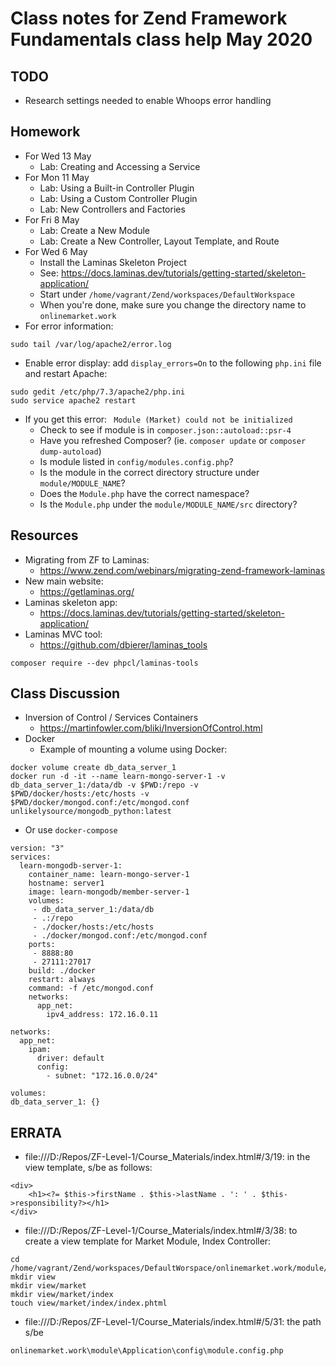 # Class notes for Zend Framework Fundamentals class help May 2020

## TODO
* Research settings needed to enable Whoops error handling

## Homework
* For Wed 13 May
  * Lab: Creating and Accessing a Service
* For Mon 11 May
  * Lab: Using a Built-in Controller Plugin
  * Lab: Using a Custom Controller Plugin
  * Lab: New Controllers and Factories
* For Fri 8 May
  * Lab: Create a New Module
  * Lab: Create a New Controller, Layout Template, and Route
* For Wed 6 May
  * Install the Laminas Skeleton Project
  * See: https://docs.laminas.dev/tutorials/getting-started/skeleton-application/
  * Start under `/home/vagrant/Zend/workspaces/DefaultWorkspace`
  * When you're done, make sure you change the directory name to `onlinemarket.work`
* For error information:
```
sudo tail /var/log/apache2/error.log
```    
* Enable error display: add `display_errors=On` to the following `php.ini` file and restart Apache:
```
sudo gedit /etc/php/7.3/apache2/php.ini
sudo service apache2 restart
```
* If you get this error: ` Module (Market) could not be initialized`
  * Check to see if module is in `composer.json::autoload::psr-4`
  * Have you refreshed Composer?  (ie. `composer update` or `composer dump-autoload`)
  * Is module listed in `config/modules.config.php`?
  * Is the module in the correct directory structure under `module/MODULE_NAME`?
  * Does the `Module.php` have the correct namespace?
  * Is the `Module.php` under the `module/MODULE_NAME/src` directory?
## Resources
* Migrating from ZF to Laminas:
  * https://www.zend.com/webinars/migrating-zend-framework-laminas
* New main website:
  * https://getlaminas.org/
* Laminas skeleton app:
  * https://docs.laminas.dev/tutorials/getting-started/skeleton-application/
* Laminas MVC tool:
  * https://github.com/dbierer/laminas_tools
```
composer require --dev phpcl/laminas-tools
```

## Class Discussion
* Inversion of Control / Services Containers
  * https://martinfowler.com/bliki/InversionOfControl.html
* Docker
  * Example of mounting a volume using Docker:
```
docker volume create db_data_server_1
docker run -d -it --name learn-mongo-server-1 -v db_data_server_1:/data/db -v $PWD:/repo -v $PWD/docker/hosts:/etc/hosts -v $PWD/docker/mongod.conf:/etc/mongod.conf unlikelysource/mongodb_python:latest
```
  * Or use `docker-compose`
```
version: "3"
services:
  learn-mongodb-server-1:
    container_name: learn-mongo-server-1
    hostname: server1
    image: learn-mongodb/member-server-1
    volumes:
     - db_data_server_1:/data/db
     - .:/repo
     - ./docker/hosts:/etc/hosts
     - ./docker/mongod.conf:/etc/mongod.conf
    ports:
     - 8888:80
     - 27111:27017
    build: ./docker
    restart: always
    command: -f /etc/mongod.conf
    networks:
      app_net:
        ipv4_address: 172.16.0.11

networks:
  app_net:
    ipam:
      driver: default
      config:
        - subnet: "172.16.0.0/24"

volumes:
db_data_server_1: {}
```

## ERRATA
* file:///D:/Repos/ZF-Level-1/Course_Materials/index.html#/3/19: in the view template, s/be as follows:
```
<div>
    <h1><?= $this->firstName . $this->lastName . ': ' . $this->responsibility?></h1>
</div>
```
* file:///D:/Repos/ZF-Level-1/Course_Materials/index.html#/3/38: to create a view template for Market Module, Index Controller:
```
cd /home/vagrant/Zend/workspaces/DefaultWorspace/onlinemarket.work/module/Market
mkdir view
mkdir view/market
mkdir view/market/index
touch view/market/index/index.phtml
```
* file:///D:/Repos/ZF-Level-1/Course_Materials/index.html#/5/31: the path s/be
```
onlinemarket.work\module\Application\config\module.config.php
```

